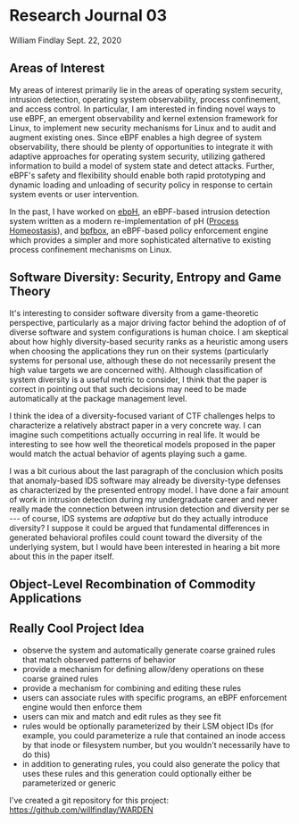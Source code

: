 # Research Journal 03

William Findlay
Sept. 22, 2020

## Areas of Interest

My areas of interest primarily lie in the areas of operating system security,
intrusion detection, operating system observability, process confinement, and
access control. In particular, I am interested in finding novel ways to use
eBPF, an emergent observability and kernel extension framework for Linux, to
implement new security mechanisms for Linux and to audit and augment existing
ones. Since eBPF enables a high degree of system observability, there should be
plenty of opportunities to integrate it with adaptive approaches for operating
system security, utilizing gathered information to build a model of system state
and detect attacks. Further, eBPF's safety and flexibility should enable both
rapid prototyping and dynamic loading and unloading of security policy in
response to certain system events or user intervention.

In the past, I have worked on [ebpH](https://github.com/willfindlay/ebpH), an
eBPF-based intrusion detection system written as a modern re-implementation of pH
([Process Homeostasis](https://people.scs.carleton.ca/~mvvelzen/pH/pH.html)),
and [bpfbox](https://github.com/willfindlay/bpfbox), an eBPF-based policy enforcement
engine which provides a simpler and more sophisticated alternative to existing
process confinement mechanisms on Linux.

## Software Diversity: Security, Entropy and Game Theory

It's interesting to consider software diversity from a game-theoretic
perspective, particularly as a major driving factor behind the adoption of of
diverse software and system configurations is human choice. I am skeptical about
how highly diversity-based security ranks as a heuristic among users when
choosing the applications they run on their systems (particularly systems for
personal use, although these do not necessarily present the high value targets
we are concerned with). Although classification of system diversity is a useful
metric to consider, I think that the paper is correct in pointing out that such
decisions may need to be made automatically at the package management level.

I think the idea of a diversity-focused variant of CTF challenges helps to
characterize a relatively abstract paper in a very concrete way. I can imagine
such competitions actually occurring in real life. It would be interesting to
see how well the theoretical models proposed in the paper would match the actual
behavior of agents playing such a game.

I was a bit curious about the last paragraph of the conclusion which posits
that anomaly-based IDS software may already be diversity-type defenses
as characterized by the presented entropy model. I have done a fair amount of
work in intrusion detection during my undergraduate career and never really
made the connection between intrusion detection and diversity per se ---
of course, IDS systems are *adaptive* but do they actually introduce
diversity? I suppose it could be argued that fundamental differences in generated
behavioral profiles could count toward the diversity of the underlying system,
but I would have been interested in hearing a bit more about this in the paper
itself.


## Object-Level Recombination of Commodity Applications

## Really Cool Project Idea

- observe the system and automatically generate coarse grained rules that match observed patterns of behavior
- provide a mechanism for defining allow/deny operations on these coarse grained rules
- provide a mechanism for combining and editing these rules
- users can associate rules with specific programs, an eBPF enforcement engine would then enforce them
- users can mix and match and edit rules as they see fit
- rules would be optionally parameterized by their LSM object IDs (for example, you could parameterize a rule that contained an inode access by that inode or filesystem number, but you wouldn't necessarily have to do this)
- in addition to generating rules, you could also generate the policy that uses these rules and this generation could optionally either be parameterized or generic

I've created a git repository for this project: https://github.com/willfindlay/WARDEN
